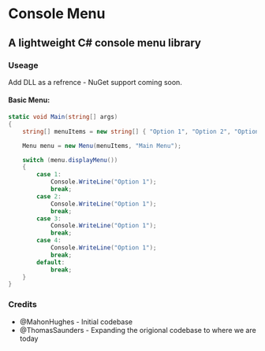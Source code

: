 # Console Menu
## A lightweight C# console menu library

### Useage
Add DLL as a refrence - NuGet support coming soon.

#### Basic Menu:
```csharp
static void Main(string[] args)
{
    string[] menuItems = new string[] { "Option 1", "Option 2", "Option 3", "Option 4" };

    Menu menu = new Menu(menuItems, "Main Menu");

    switch (menu.displayMenu())
    {
        case 1:
            Console.WriteLine("Option 1");
            break;
        case 2:
            Console.WriteLine("Option 1");
            break;
        case 3:
            Console.WriteLine("Option 1");
            break;
        case 4:
            Console.WriteLine("Option 1");
            break;
        default:
            break;
    }
}
```

### Credits
- @MahonHughes - Initial codebase
- @ThomasSaunders - Expanding the origional codebase to where we are today